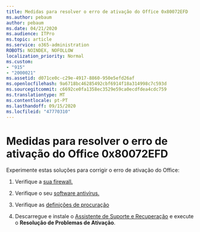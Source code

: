 ```yaml
---
title: Medidas para resolver o erro de ativação do Office 0x80072EFD
ms.author: pebaum
author: pebaum
ms.date: 04/21/2020
ms.audience: ITPro
ms.topic: article
ms.service: o365-administration
ROBOTS: NOINDEX, NOFOLLOW
localization_priority: Normal
ms.custom:
- "915"
- "2000021"
ms.assetid: d071ce0c-c29e-4917-8860-950e5efd26af
ms.openlocfilehash: 9a6718bc46285492cbf6914f18a314998c7c593d
ms.sourcegitcommit: c6692ce0fa1358ec3529e59ca0ecdfdea4cdc759
ms.translationtype: MT
ms.contentlocale: pt-PT
ms.lasthandoff: 09/15/2020
ms.locfileid: "47770310"
---
```

# <a name="steps-to-resolve-office-activation-error-0x80072efd"></a>Medidas para resolver o erro de ativação do Office 0x80072EFD

Experimente estas soluções para corrigir o erro de ativação do Office:
  
1. Verifique a [sua firewall.](https://support.office.com/article/0d23d3c0-c19c-4b2f-9845-5344fedc4380#BKMK_CheckFirewall)

2. Verifique o seu [software antivírus.](https://support.office.com/article/0d23d3c0-c19c-4b2f-9845-5344fedc4380#BKMK_CheckAV)

3. Verifique as [definições de procuração](https://support.office.com/article/0d23d3c0-c19c-4b2f-9845-5344fedc4380#BKMK_CheckProxy)

4. Descarregue e instale o [Assistente de Suporte e Recuperação](https://aka.ms/SARA-OfficeActivation-Alchemy) e execute o **Resolução de Problemas de Ativação**.
